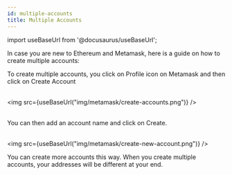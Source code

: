 ```yaml
---
id: multiple-accounts
title: Multiple Accounts
---
```

import useBaseUrl from '@docusaurus/useBaseUrl'; 

In case you are new to Ethereum and Metamask, here is a guide on how to create multiple accounts:

To create multiple accounts, you click on Profile icon on Metamask and then click on Create Account<br/><br/>

<img src={useBaseUrl("img/metamask/create-accounts.png")} /><br/><br/>

You can then add an account name and click on Create.<br/><br/>

<img src={useBaseUrl("img/metamask/create-new-account.png")} />

You can create more accounts this way. When you create multiple accounts, your addresses will be different at your end.
